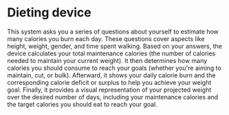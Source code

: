 # Dieting device
This system asks you a series of questions about yourself to estimate how many calories you burn each day. These questions cover aspects like height, weight, gender, and time spent walking. Based on your answers, the device calculates your total maintenance calories (the number of calories needed to maintain your current weight). It then determines how many calories you should consume to reach your goals (whether you're aiming to maintain, cut, or bulk). Afterward, it shows your daily calorie burn and the corresponding calorie deficit or surplus to help you achieve your weight goal. Finally, it provides a visual representation of your projected weight over the desired number of days, including your maintenance calories and the target calories you should eat to reach your goal.
